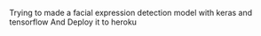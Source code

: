 Trying to made a facial expression detection model with keras and tensorflow And Deploy it to heroku
